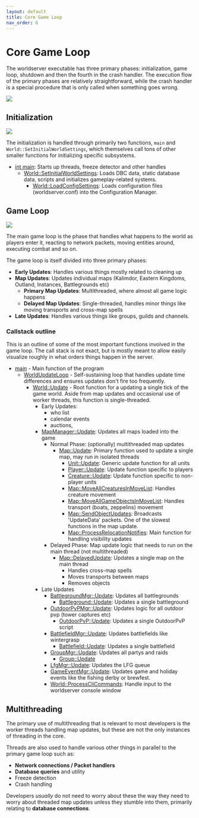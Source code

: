 ```yaml
---
layout: default
title: Core Game Loop
nav_order: 6
---
```


# Core Game Loop

The worldserver executable has three primary phases: initialization, game loop, shutdown and then the fourth in the crash handler. The execution flow of the primary phases are relatively straightforward, while the crash handler is a special procedure that is only called when something goes wrong.

<img src="https://i.imgur.com/M25FjTR.png">

## Initialization

<img src="https://i.imgur.com/ZyhkwHU.png">

The initialization is handled through primarily two functions, `main` and `World::SetInitialWorldSettings`, which themselves call tons of other smaller functions for initializing specific subsystems.

- [int main](https://github.com/TrinityCore/TrinityCore/blob/3.3.5/src/server/worldserver/Main.cpp#:~:text=int%20main): Starts up threads, freeze detector and other handles
    - [World::SetInitialWorldSettings](https://github.com/TrinityCore/TrinityCore/blob/3.3.5/src/server/game/World/World.cpp#:~:text=void%20World::SetInitialWorldSettings()): Loads DBC data, static database data, scripts and initializes gameplay-related systems.
        - [World::LoadConfigSettings](https://github.com/TrinityCore/TrinityCore/blob/3.3.5/src/server/game/World/World.cpp#:~:text=void%20World::LoadConfigSettings(bool%20reload)): Loads configuration files (worldserver.conf) into the Configuration Manager.

## Game Loop
<img src="https://i.imgur.com/ycTFXZq.png">

The main game loop is the phase that handles what happens to the world as players enter it, reacting to network packets, moving entities around, executing combat and so on. 

The game loop is itself divided into three primary phases:

- **Early Updates**: Handles various things mostly related to cleaning up
- **Map Updates**: Updates individual maps (Kalimdor, Eastern Kingdoms, Outland, Instances, Battlegrounds etc)
    - **Primary Map Updates**: Multithreaded, where almost all game logic happens
    - **Delayed Map Updates**: Single-threaded, handles minor things like moving transports and cross-map spells
- **Late Updates**: Handles various things like groups, guilds and channels.

### Callstack outline

This is an outline of some of the most important functions involved in the game loop. The call stack is not exact, but is mostly meant to allow easily visualize roughly in what orders things happen in the server.

- [main](https://github.com/TrinityCore/TrinityCore/blob/3.3.5/src/server/worldserver/Main.cpp#:~:text=int%20main) - Main function of the program
    - [WorldUpdateLoop](https://github.com/TrinityCore/TrinityCore/blob/3.3.5/src/server/worldserver/Main.cpp#:~:text=int%20main) - Self-sustaining loop that handles update time differences and ensures updates don't fire too frequently.
        - [World::Update](https://github.com/TrinityCore/TrinityCore/blob/3.3.5/src/server/game/World/World.cpp#:~:text=void%20World::Update(uint32%20diff)) - Root function for a updating a single tick of the game world. Aside from map updates and occasional use of worker threads, this function is single-threaded.
            - Early Updates:
                - who list
                - calendar events
                - auctions,
            - [MapManager::Update](https://github.com/TrinityCore/TrinityCore/blob/3.3.5/src/server/game/Maps/MapManager.cpp#:~:text=void%20MapManager::Update(uint32%20diff)): Updates all maps loaded into the game
                - Normal Phase: (optionally) multithreaded map updates
                    - [Map::Update](https://github.com/TrinityCore/TrinityCore/blob/3.3.5/src/server/game/Maps/Map.cpp#:~:text=void%20Map::Update(uint32%20t_diff)): Primary function used to update a single map, may run in isolated threads
                        - [Unit::Update](https://github.com/TrinityCore/TrinityCore/blob/3.3.5/src/server/game/Entities/Unit/Unit.cpp#:~:text=void%20Unit::Update(uint32%20p_time)): Generic update function for all units
                        - [Player::Update](https://github.com/TrinityCore/TrinityCore/blob/3.3.5/src/server/game/Entities/Player/Player.cpp#:~:text=void%20Player::Update(uint32%20p_time)): Update function specific to players
                        - [Creature::Update](https://github.com/TrinityCore/TrinityCore/blob/3.3.5/src/server/game/Entities/Creature/Creature.cpp#:~:text=void%20Creature::Update(uint32%20diff)): Update function specific to non-player units
                        - [Map::MoveAllCreaturesInMoveList](https://github.com/TrinityCore/TrinityCore/blob/3.3.5/src/server/game/Maps/Map.cpp#:~:text=void%20Map::MoveAllCreaturesInMoveList()): Handles creature movement
                        - [Map::MoveAllGameObjectsInMoveList](https://github.com/TrinityCore/TrinityCore/blob/3.3.5/src/server/game/Maps/Map.cpp#:~:text=void%20Map::MoveAllGameObjectsInMoveList()): Handles transport (boats, zeppelins) movement
                        - [Map::SendObjectUpdates](https://github.com/TrinityCore/TrinityCore/blob/3.3.5/src/server/game/Maps/Map.cpp#:~:text=void%20Map::SendObjectUpdates()): Broadcasts 'UpdateData' packets. One of the slowest functions in the map update.
                        - [Map::ProcessRelocationNotifies](https://github.com/TrinityCore/TrinityCore/blob/3.3.5/src/server/game/Maps/Map.cpp#:~:text=void%20Map::ProcessRelocationNotifies(const%20uint32%20diff)): Main function for handling visibility updates
                - Delayed Phase: Map update logic that needs to run on the main thread (not multithreaded)
                    - [Map::DelayedUpdate](https://github.com/TrinityCore/TrinityCore/blob/3.3.5/src/server/game/Maps/Map.cpp#:~:text=void%20Map::DelayedUpdate(uint32%20t_diff)): Updates a single map on the main thread
                        - Handles cross-map spells
                        - Moves transports between maps
                        - Removes objects
            - Late Updates
                - [BattlegroundMgr::Update](https://github.com/TrinityCore/TrinityCore/blob/3.3.5/src/server/game/Battlegrounds/BattlegroundMgr.cpp#:~:text=void%20BattlegroundMgr::Update(uint32%20diff)): Updates all battlegrounds
                    - [Battleground::Update](https://github.com/TrinityCore/TrinityCore/blob/3.3.5/src/server/game/Battlegrounds/Battleground.cpp#:~:text=void%20Battleground::Update(uint32%20diff)): Updates a single battleground
                - [OutdoorPvPMgr::Update](https://github.com/TrinityCore/TrinityCore/blob/3.3.5/src/server/game/OutdoorPvP/OutdoorPvPMgr.cpp#:~:text=void%20OutdoorPvPMgr::Update(uint32%20diff)): Updates logic for all outdoor pvp (tower captures etc)
                    - [OutdoorPvP::Update](https://github.com/TrinityCore/TrinityCore/blob/3.3.5/src/server/game/OutdoorPvP/OutdoorPvP.cpp#:~:text=bool%20OutdoorPvP::Update(uint32%20diff)): Updates a single OutdoorPvP script
                - [BattlefieldMgr::Update](https://github.com/TrinityCore/TrinityCore/blob/3.3.5/src/server/game/Battlefield/BattlefieldMgr.cpp#:~:text=void%20BattlefieldMgr::Update(uint32%20diff)): Updates battlefields like wintergrasp
                    - [Battlefield::Update](https://github.com/TrinityCore/TrinityCore/blob/3.3.5/src/server/game/Battlefield/Battlefield.cpp#:~:text=bool%20Battlefield::Update(uint32%20diff)): Updates a single battlefield
                - [GroupMgr::Update](https://github.com/TrinityCore/TrinityCore/blob/3.3.5/src/server/game/Groups/GroupMgr.cpp#:~:text=void%20GroupMgr::Update(uint32%20diff)): Updates all partys and raids
                    - [Group::Update](https://github.com/TrinityCore/TrinityCore/blob/3.3.5/src/server/game/Groups/Group.cpp#:~:text=void%20Group::Update(uint32%20diff))
                - [LfgMgr::Update](https://github.com/TrinityCore/TrinityCore/blob/3.3.5/src/server/game/DungeonFinding/LFGMgr.cpp#:~:text=void%20LFGMgr::Update(uint32%20diff)): Updates the LFG queue
                - [GameEventMgr::Update](https://github.com/TrinityCore/TrinityCore/blob/3.3.5/src/server/game/Events/GameEventMgr.cpp#:~:text=uint32%20GameEventMgr::Update()): Updates game and holiday events like the fishing derby or brewfest.
                - [World::ProcessCliCommands](https://github.com/TrinityCore/TrinityCore/blob/3.3.5/src/server/game/World/World.cpp#:~:text=void%20World::ProcessCliCommands()): Handle input to the worldserver console window

## Multithreading

The primary use of multithreading that is relevant to most developers is the worker threads handling map updates, but these are not the only instances of threading in the core.

Threads are also used to handle various other things in parallel to the primary game loop such as:
- **Network connections / Packet handlers**
- **Database queries** and utility
- Freeze detection
- Crash handling

Developers _usually_ do not need to worry about these the way they need to worry about threaded map updates unless they stumble into them, primarily relating to **database connections**.
